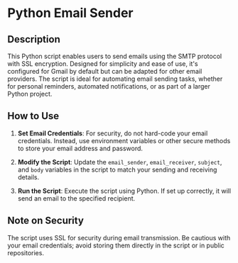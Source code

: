 # Python Email Sender

## Description
This Python script enables users to send emails using the SMTP protocol with SSL encryption. Designed for simplicity and ease of use, it's configured for Gmail by default but can be adapted for other email providers. The script is ideal for automating email sending tasks, whether for personal reminders, automated notifications, or as part of a larger Python project.

## How to Use

1. **Set Email Credentials**: For security, do not hard-code your email credentials. Instead, use environment variables or other secure methods to store your email address and password.

2. **Modify the Script**: Update the `email_sender`, `email_receiver`, `subject`, and `body` variables in the script to match your sending and receiving details.

3. **Run the Script**: Execute the script using Python. If set up correctly, it will send an email to the specified recipient.

## Note on Security
The script uses SSL for security during email transmission. Be cautious with your email credentials; avoid storing them directly in the script or in public repositories.
